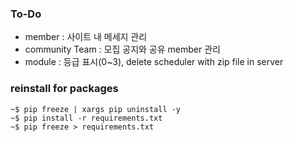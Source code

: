 ### To-Do 
- member : 사이트 내 메세지 관리
- community Team : 모집 공지와 공유 member 관리
- module : 등급 표시(0~3), delete scheduler with zip file in server

### reinstall for packages
```
~$ pip freeze | xargs pip uninstall -y
~$ pip install -r requirements.txt
~$ pip freeze > requirements.txt 
```

